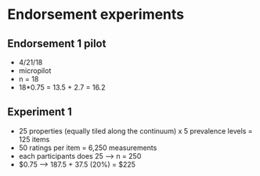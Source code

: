 # Endorsement experiments 

## Endorsement 1 pilot

- 4/21/18
- micropilot 
- n = 18
- 18*0.75 = 13.5 + 2.7 = 16.2

## Experiment 1

- 25 properties (equally tiled along the continuum) x 5 prevalence levels = 125 items
- 50 ratings per item = 6,250 measurements
- each participants does 25 --> n = 250
- $0.75 --> 187.5 + 37.5 (20%) = $225
